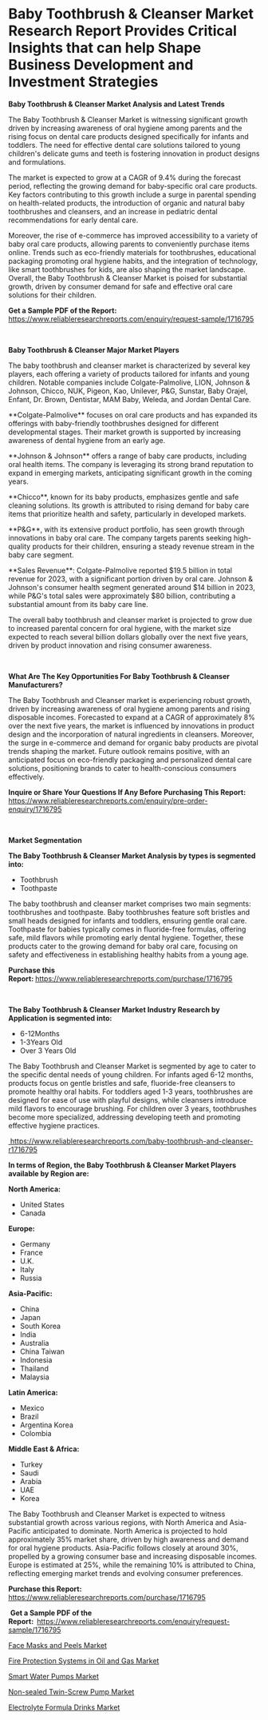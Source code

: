 <p><h1>Baby Toothbrush & Cleanser Market Research Report Provides Critical Insights that can help Shape Business Development and Investment Strategies</h1></p><p><strong>Baby Toothbrush & Cleanser Market Analysis and Latest Trends</strong></p>
<p><p>The Baby Toothbrush & Cleanser Market is witnessing significant growth driven by increasing awareness of oral hygiene among parents and the rising focus on dental care products designed specifically for infants and toddlers. The need for effective dental care solutions tailored to young children's delicate gums and teeth is fostering innovation in product designs and formulations.</p><p>The market is expected to grow at a CAGR of 9.4% during the forecast period, reflecting the growing demand for baby-specific oral care products. Key factors contributing to this growth include a surge in parental spending on health-related products, the introduction of organic and natural baby toothbrushes and cleansers, and an increase in pediatric dental recommendations for early dental care.</p><p>Moreover, the rise of e-commerce has improved accessibility to a variety of baby oral care products, allowing parents to conveniently purchase items online. Trends such as eco-friendly materials for toothbrushes, educational packaging promoting oral hygiene habits, and the integration of technology, like smart toothbrushes for kids, are also shaping the market landscape. Overall, the Baby Toothbrush & Cleanser Market is poised for substantial growth, driven by consumer demand for safe and effective oral care solutions for their children.</p></p>
<p><strong>Get a Sample PDF of the Report:&nbsp;</strong> <a href="https://www.reliableresearchreports.com/enquiry/request-sample/1716795?utm_campaign=8&utm_medium=2&utm_source=Github&utm_content=ia&utm_term=10102024&utm_id=baby-toothbrush-cleanser">https://www.reliableresearchreports.com/enquiry/request-sample/1716795</a></p>
<p>&nbsp;</p>
<p><strong>Baby Toothbrush & Cleanser Major Market Players</strong></p>
<p><p>The baby toothbrush and cleanser market is characterized by several key players, each offering a variety of products tailored for infants and young children. Notable companies include Colgate-Palmolive, LION, Johnson & Johnson, Chicco, NUK, Pigeon, Kao, Unilever, P&G, Sunstar, Baby Orajel, Enfant, Dr. Brown, Dentistar, MAM Baby, Weleda, and Jordan Dental Care.</p><p>**Colgate-Palmolive** focuses on oral care products and has expanded its offerings with baby-friendly toothbrushes designed for different developmental stages. Their market growth is supported by increasing awareness of dental hygiene from an early age. </p><p>**Johnson & Johnson** offers a range of baby care products, including oral health items. The company is leveraging its strong brand reputation to expand in emerging markets, anticipating significant growth in the coming years.</p><p>**Chicco**, known for its baby products, emphasizes gentle and safe cleaning solutions. Its growth is attributed to rising demand for baby care items that prioritize health and safety, particularly in developed markets.</p><p>**P&G**, with its extensive product portfolio, has seen growth through innovations in baby oral care. The company targets parents seeking high-quality products for their children, ensuring a steady revenue stream in the baby care segment.</p><p>**Sales Revenue**: Colgate-Palmolive reported $19.5 billion in total revenue for 2023, with a significant portion driven by oral care. Johnson & Johnson's consumer health segment generated around $14 billion in 2023, while P&G's total sales were approximately $80 billion, contributing a substantial amount from its baby care line.</p><p>The overall baby toothbrush and cleanser market is projected to grow due to increased parental concern for oral hygiene, with the market size expected to reach several billion dollars globally over the next five years, driven by product innovation and rising consumer awareness.</p></p>
<p>&nbsp;</p>
<p><strong>What Are The Key Opportunities For Baby Toothbrush & Cleanser Manufacturers?</strong></p>
<p><p>The Baby Toothbrush and Cleanser market is experiencing robust growth, driven by increasing awareness of oral hygiene among parents and rising disposable incomes. Forecasted to expand at a CAGR of approximately 8% over the next five years, the market is influenced by innovations in product design and the incorporation of natural ingredients in cleansers. Moreover, the surge in e-commerce and demand for organic baby products are pivotal trends shaping the market. Future outlook remains positive, with an anticipated focus on eco-friendly packaging and personalized dental care solutions, positioning brands to cater to health-conscious consumers effectively.</p></p>
<p><strong>Inquire or Share Your Questions If Any Before Purchasing This Report:</strong> <a href="https://www.reliableresearchreports.com/enquiry/pre-order-enquiry/1716795?utm_campaign=8&utm_medium=2&utm_source=Github&utm_content=ia&utm_term=10102024&utm_id=baby-toothbrush-cleanser">https://www.reliableresearchreports.com/enquiry/pre-order-enquiry/1716795</a></p>
<p>&nbsp;</p>
<p><strong>Market Segmentation</strong></p>
<p><strong>The Baby Toothbrush & Cleanser Market Analysis by types is segmented into:</strong></p>
<p><ul><li>Toothbrush</li><li>Toothpaste</li></ul></p>
<p><p>The baby toothbrush and cleanser market comprises two main segments: toothbrushes and toothpaste. Baby toothbrushes feature soft bristles and small heads designed for infants and toddlers, ensuring gentle oral care. Toothpaste for babies typically comes in fluoride-free formulas, offering safe, mild flavors while promoting early dental hygiene. Together, these products cater to the growing demand for baby oral care, focusing on safety and effectiveness in establishing healthy habits from a young age.</p></p>
<p><strong>Purchase this Report:&nbsp;</strong><a href="https://www.reliableresearchreports.com/purchase/1716795?utm_campaign=8&utm_medium=2&utm_source=Github&utm_content=ia&utm_term=10102024&utm_id=baby-toothbrush-cleanser">https://www.reliableresearchreports.com/purchase/1716795</a></p>
<p>&nbsp;</p>
<p><strong>The Baby Toothbrush & Cleanser Market Industry Research by Application is segmented into:</strong></p>
<p><ul><li>6-12Months</li><li>1-3Years Old</li><li>Over 3 Years Old</li></ul></p>
<p><p>The Baby Toothbrush and Cleanser Market is segmented by age to cater to the specific dental needs of young children. For infants aged 6-12 months, products focus on gentle bristles and safe, fluoride-free cleansers to promote healthy oral habits. For toddlers aged 1-3 years, toothbrushes are designed for ease of use with playful designs, while cleansers introduce mild flavors to encourage brushing. For children over 3 years, toothbrushes become more specialized, addressing developing teeth and promoting effective hygiene practices.</p></p>
<p><a href="https://www.reliableresearchreports.com/baby-toothbrush-and-cleanser-r1716795?utm_campaign=8&utm_medium=2&utm_source=Github&utm_content=ia&utm_term=10102024&utm_id=baby-toothbrush-cleanser">&nbsp;https://www.reliableresearchreports.com/baby-toothbrush-and-cleanser-r1716795</a></p>
<p><strong>In terms of Region, the Baby Toothbrush & Cleanser Market Players available by Region are:</strong></p>
<p>
    <p> <strong> North America: </strong>
        <ul>
            <li>United States</li>
            <li>Canada</li>
        </ul>
        </p> 
    <p> <strong> Europe: </strong>
        <ul>
            <li>Germany</li>
            <li>France</li>
            <li>U.K.</li>
            <li>Italy</li>
            <li>Russia</li>
        </ul>
        </p> 
    <p> <strong> Asia-Pacific: </strong>
        <ul>
            <li>China</li>
            <li>Japan</li>
            <li>South Korea</li>
            <li>India</li>
            <li>Australia</li>
            <li>China Taiwan</li>
            <li>Indonesia</li>
            <li>Thailand</li>
            <li>Malaysia</li>
        </ul>
        </p> 
    <p> <strong> Latin America: </strong>
        <ul>
            <li>Mexico</li>
            <li>Brazil</li>
            <li>Argentina Korea</li>
            <li>Colombia</li>
        </ul>
        </p> 
    <p> <strong> Middle East & Africa: </strong>
        <ul>
            <li>Turkey</li>
            <li>Saudi</li>
            <li>Arabia</li>
            <li>UAE</li>
            <li>Korea</li>
        </ul>
    </p>
    </p>
<p><p>The Baby Toothbrush and Cleanser Market is expected to witness substantial growth across various regions, with North America and Asia-Pacific anticipated to dominate. North America is projected to hold approximately 35% market share, driven by high awareness and demand for oral hygiene products. Asia-Pacific follows closely at around 30%, propelled by a growing consumer base and increasing disposable incomes. Europe is estimated at 25%, while the remaining 10% is attributed to China, reflecting emerging market trends and evolving consumer preferences.</p></p>
<p><strong>Purchase this Report: </strong><a href="https://www.reliableresearchreports.com/purchase/1716795?utm_campaign=8&utm_medium=2&utm_source=Github&utm_content=ia&utm_term=10102024&utm_id=baby-toothbrush-cleanser">https://www.reliableresearchreports.com/purchase/1716795</a></p>
<p>&nbsp;<strong>Get a Sample PDF of the Report:&nbsp;&nbsp;</strong><a href="https://www.reliableresearchreports.com/enquiry/request-sample/1716795?utm_campaign=8&utm_medium=2&utm_source=Github&utm_content=ia&utm_term=10102024&utm_id=baby-toothbrush-cleanser">https://www.reliableresearchreports.com/enquiry/request-sample/1716795</a></p>
<p><strong></strong></p>
<p><p><a href="https://www.linkedin.com/pulse/face-masks-peels-market-analysis-product-segmentation-regional-zarxc?utm_campaign=8&utm_medium=2&utm_source=Github&utm_content=ia&utm_term=10102024&utm_id=baby-toothbrush-cleanser">Face Masks and Peels Market</a></p><p><a href="https://www.linkedin.com/pulse/fire-protection-systems-oil-gas-industry-resonance-104-amplification-5br8e?utm_campaign=8&utm_medium=2&utm_source=Github&utm_content=ia&utm_term=10102024&utm_id=baby-toothbrush-cleanser">Fire Protection Systems in Oil and Gas Market</a></p><p><a href="https://github.com/MelgarBasny/Market-Research-Report-List-1/blob/main/smart-water-pumps-market.md?utm_campaign=8&utm_medium=2&utm_source=Github&utm_content=ia&utm_term=10102024&utm_id=baby-toothbrush-cleanser">Smart Water Pumps Market</a></p><p><a href="https://github.com/MarilynDouglas476/Market-Research-Report-List-1/blob/main/non-sealed-twin-screw-pump-market.md?utm_campaign=8&utm_medium=2&utm_source=Github&utm_content=ia&utm_term=10102024&utm_id=baby-toothbrush-cleanser">Non-sealed Twin-Screw Pump Market</a></p><p><a href="https://issuu.com/reportprime-2/docs/electrolyte-formula-drinks-market-s_2ea55a6f23ff02?utm_campaign=8&utm_medium=2&utm_source=Github&utm_content=ia&utm_term=10102024&utm_id=baby-toothbrush-cleanser">Electrolyte Formula Drinks Market</a></p></p>